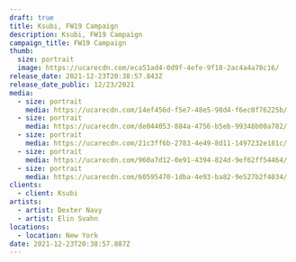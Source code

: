 ```yaml
---
draft: true
title: Ksubi, FW19 Campaign
description: Ksubi, FW19 Campaign
campaign_title: FW19 Campaign
thumb:
  size: portrait
  image: https://ucarecdn.com/eca51ad4-0d9f-4efe-9f18-2ac4a4a78c16/
release_date: 2021-12-23T20:38:57.843Z
release_date_public: 12/23/2021
media:
  - size: portrait
    media: https://ucarecdn.com/14ef456d-f5e7-48e5-98d4-f6ec0f76225b/
  - size: portrait
    media: https://ucarecdn.com/de044053-884a-4756-b5eb-99348b00a782/
  - size: portrait
    media: https://ucarecdn.com/21c3ff6b-2783-4e49-8d11-1497232e181c/
  - size: portrait
    media: https://ucarecdn.com/960a7d12-0e91-4394-824d-9ef62ff54464/
  - size: portrait
    media: https://ucarecdn.com/60595470-1dba-4e93-ba82-9e527b2f4034/
clients:
  - client: Ksubi
artists:
  - artist: Dexter Navy
  - artist: Elin Svahn
locations:
  - location: New York
date: 2021-12-23T20:38:57.887Z
---
```

